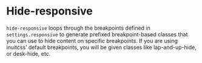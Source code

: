 # Hide-responsive
`hide-responsive` loops through the breakpoints defined in `settings.responsive` to generate prefixed breakpoint-based classes that you can use to hide content on specific breakpoints. If you are using inuitcss’ default breakpoints, you will be given classes like lap-and-up-hide, or desk-hide, etc.